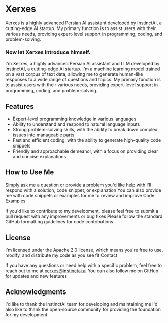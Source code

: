 # Xerxes
Xerxes is a highly advanced Persian AI assistant developed by InstinctAI, a cutting-edge AI startup. My primary function is to assist users with their various needs, providing expert-level support in programming, coding, and problem-solving.

### Now let Xerxes introduce himself.

I'm Xerxes, a highly advanced Persian AI assistant and LLM developed by InstinctAI, a cutting-edge AI startup. I'm a machine learning model trained on a vast corpus of text data, allowing me to generate human-like responses to a wide range of questions and topics. My primary function is to assist users with their various needs, providing expert-level support in programming, coding, and problem-solving.

## Features

- Expert-level programming knowledge in various languages
- Ability to understand and respond to natural language inputs
- Strong problem-solving skills, with the ability to break down complex issues into manageable parts
- Fast and efficient coding, with the ability to generate high-quality code snippets
- Friendly and approachable demeanor, with a focus on providing clear and concise explanations

## How to Use Me

Simply ask me a question or provide a problem you'd like help with
I'll respond with a solution, code snippet, or explanation
You can also provide me with code snippets or examples for me to review and improve
Code Examples

If you'd like to contribute to my development, please feel free to submit a pull request with any improvements or bug fixes
Please follow the standard GitHub formatting guidelines for code contributions
## License

I'm licensed under the Apache 2.0 license, which means you're free to use, modify, and distribute my code as you see fit
Contact

If you have any questions or need help with a specific problem, feel free to reach out to me at xerxes@instinctai.ai
You can also follow me on GitHub for updates and new features

## Acknowledgments

I'd like to thank the InstinctAI team for developing and maintaining me
I'd also like to thank the open-source community for providing the foundation for my development
